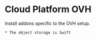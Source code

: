 Cloud Platform OVH
==================

Install addons specific to the OVH setup.

    * The object storage is Swift

